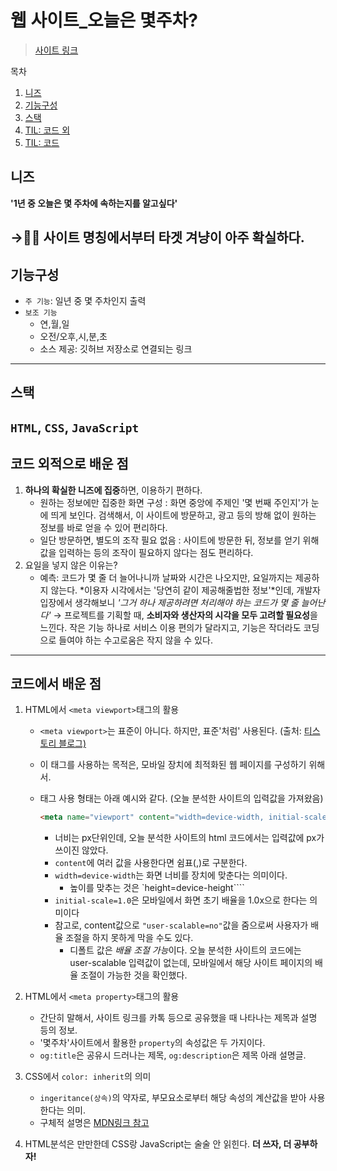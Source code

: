 # 웹 사이트_오늘은 몇주차?

> [사이트 링크](https://annyeong.me/nth-week-today/)

목차
1. [니즈](#니즈)
2. [기능구성](#기능구성)
3. [스택](#스택)
4. [TIL: 코드 외](#코드-외적으로-배운-점)
5. [TIL: 코드](#코드에서-배운-점)

## 니즈

**'1년 중 오늘은 몇 주차에 속하는지를 알고싶다'**

→👍🏻 사이트 명칭에서부터 타겟 겨냥이 아주 확실하다.
----
## 기능구성

- `주 기능`: 일년 중 몇 주차인지 출력
- `보조 기능`
    - 연,월,일
    - 오전/오후,시,분,초
    - 소스 제공: 깃허브 저장소로 연결되는 링크
----
## 스택

`HTML`, `CSS`, `JavaScript`
----
## 코드 외적으로 배운 점

1. **하나의 확실한 니즈에 집중**하면, 이용하기 편하다.
    - 원하는 정보에만 집중한 화면 구성
        : 화면 중앙에 주제인 '몇 번째 주인지'가 눈에 띄게 보인다. 검색해서, 이 사이트에 방문하고, 광고 등의 방해 없이 원하는 정보를 바로 얻을 수 있어 편리하다.
    - 일단 방문하면, 별도의 조작 필요 없음
        : 사이트에 방문한 뒤, 정보를 얻기 위해 값을 입력하는 등의 조작이 필요하지 않다는 점도 편리하다.
2. 요일을 넣지 않은 이유는?
    - 예측: 코드가 몇 줄 더 늘어나니까
        날짜와 시간은 나오지만, 요일까지는 제공하지 않는다. *이용자 시각에서는 '당연히 같이 제공해줄법한 정보'*인데, 개발자 입장에서 생각해보니 *'그거 하나 제공하려면 처리해야 하는 코드가 몇 줄 늘어난다'*
    → 프로젝트를 기획할 때, **소비자와 생산자의 시각을 모두 고려할 필요성**을 느낀다. 작은 기능 하나로 서비스 이용 편의가 달라지고, 기능은 작더라도 코딩으로 들여야 하는 수고로움은 작지 않을 수 있다.
----
## 코드에서 배운 점

1. HTML에서 `<meta viewport>`태그의 활용
    - `<meta viewport>`는 표준이 아니다. 하지만, 표준'처럼' 사용된다. (출처: [티스토리 블로그)](https://aboooks.tistory.com/352)
    - 이 태그를 사용하는 목적은, 모바일 장치에 최적화된 웹 페이지를 구성하기 위해서.
    
    - 태그 사용 형태는 아래 예시와 같다. (오늘 분석한 사이트의 입력값을 가져왔음)
        ```html
        <meta name="viewport" content="width=device-width, initial-scale=1.0">
        ```
        - 너비는 px단위인데, 오늘 분석한 사이트의 html 코드에서는 입력값에 px가 쓰이진 않았다.
        - `content`에 여러 값을 사용한다면 쉼표(,)로 구분한다.
        - `width=device-width`는 화면 너비를 장치에 맞춘다는 의미이다.
            - 높이를 맞추는 것은 `height=device-height````
        - `initial-scale=1.0`은 모바일에서 화면 초기 배율을 1.0x으로 한다는 의미이다
        - 참고로, content값으로 `"user-scalable=no"`값을 줌으로써 사용자가 배율 조절을 하지 못하게 막을 수도 있다.
            - 디폴트 값은 *배율 조절 가능*이다. 오늘 분석한 사이트의 코드에는 user-scalable 입력값이 없는데, 모바일에서 해당 사이트 페이지의 배율 조절이 가능한 것을 확인했다.

2. HTML에서 `<meta property>`태그의 활용
    - 간단히 말해서, 사이트 링크를 카톡 등으로 공유했을 때 나타나는 제목과 설명 등의 정보.
    - '몇주차'사이트에서 활용한 `property`의 속성값은 두 가지이다.
    - `og:title`은 공유시 드러나는 제목, `og:description`은 제목 아래 설명글.

3. CSS에서 `color: inherit`의 의미
    - `ingeritance(상속)`의 약자로, 부모요소로부터 해당 속성의 계산값을 받아 사용한다는 의미.
    - 구체적 설명은 [MDN링크 참고](https://developer.mozilla.org/ko/docs/Web/CSS/inherit)

4. HTML분석은 만만한데 CSS랑 JavaScript는 술술 안 읽힌다. **더 쓰자, 더 공부하자!**